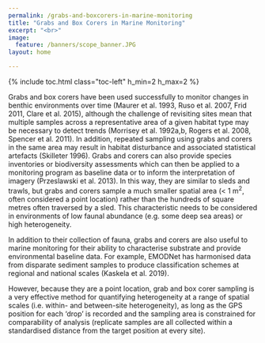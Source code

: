 ```yaml
---
permalink: /grabs-and-boxcorers-in-marine-monitoring
title: "Grabs and Box Corers in Marine Monitoring"
excerpt: "<br>"
image:
  feature: /banners/scope_banner.JPG
layout: home

---
```

{% include toc.html class="toc-left" h_min=2 h_max=2 %}

Grabs and box corers have been used successfully to monitor changes in benthic environments over time (Maurer et al. 1993, Ruso et al. 2007, Frid 2011, Clare et al. 2015), although the challenge of revisiting sites mean that multiple samples across a representative area of a given habitat type may be necessary to detect trends (Morrisey et al. 1992a,b, Rogers et al. 2008, Spencer et al. 2011). In addition, repeated sampling using grabs and corers in the same area may result in habitat disturbance and associated statistical artefacts (Skilleter 1996). Grabs and corers can also provide species inventories or biodiversity assessments which can then be applied to a monitoring program as baseline data or to inform the interpretation of imagery (Przeslawski et al. 2013). In this way, they are similar to sleds and trawls, but grabs and corers sample a much smaller spatial area (&lt; 1 m<sup>2</sup>, often considered a point location) rather than the hundreds of square metres often traversed by a sled. This characteristic needs to be considered in environments of low faunal abundance (e.g. some deep sea areas) or high heterogeneity. 

In addition to their collection of fauna, grabs and corers are also useful to marine monitoring for their ability to characterise substrate and provide environmental baseline data. For example, EMODNet has harmonised data from disparate sediment samples to produce classification schemes at regional and national scales (Kaskela et al. 2019). 

However, because they are a point location, grab and box corer sampling is a very effective method for quantifying heterogeneity at a range of spatial scales (i.e. within- and between-site heterogeneity), as long as the GPS position for each ‘drop’ is recorded and the sampling area is constrained for comparability of analysis (replicate samples are all collected within a standardised distance from the target position at every site). 
